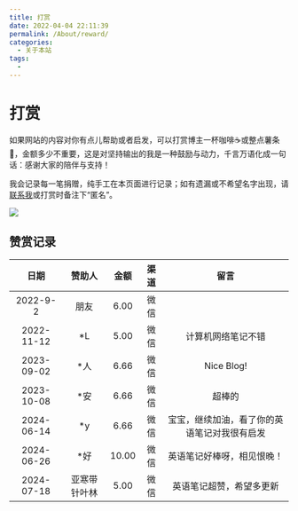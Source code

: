 ```yaml
---
title: 打赏
date: 2022-04-04 22:11:39
permalink: /About/reward/
categories:
  - 关于本站
tags:
  - 
---
```


# 打赏

如果网站的内容对你有点儿帮助或者启发，可以打赏博主一杯咖啡☕或整点薯条🍟，金额多少不重要，这是对坚持输出的我是一种鼓励与动力，千言万语化成一句话：感谢大家的陪伴与支持！ 

<!-- more -->

我会记录每一笔捐赠，纯手工在本页面进行记录；如有遗漏或不希望名字出现，请[联系我](/About/Web/#联系作者)或打赏时备注下“匿名”。

![](https://image.peterjxl.com/blog/I,Qinshihuang,Give-me-money.jpeg)

## 赞赏记录

|  日期  |    赞助人    | 金额 | 渠道 | 留言 |
| :--------: | :----------: | :------: | :--: | :--: |
|  2022-9-2  | 朋友     |   6.00   | 微信 |  |
| 2022-11-12 |      *L      |   5.00   | 微信 | 计算机网络笔记不错 |
| 2023-09-02 |      *人     |   6.66   | 微信 | Nice Blog! |
| 2023-10-08 |      *安     |   6.66   | 微信 | 超棒的 |
| 2024-06-14 |      *y     |   6.66   | 微信 | 宝宝，继续加油，看了你的英语笔记对我很有启发 |
| 2024-06-26 |      *好     |   10.00   | 微信 | 英语笔记好棒呀，相见恨晚！ |
| 2024-07-18 |      亚寒带针叶林     |   5.00   | 微信 | 英语笔记超赞，希望多更新 |

